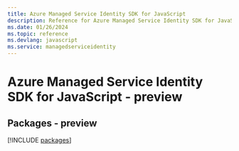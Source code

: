 ```yaml
---
title: Azure Managed Service Identity SDK for JavaScript
description: Reference for Azure Managed Service Identity SDK for JavaScript
ms.date: 01/26/2024
ms.topic: reference
ms.devlang: javascript
ms.service: managedserviceidentity
---
```

# Azure Managed Service Identity SDK for JavaScript - preview
## Packages - preview
[!INCLUDE [packages](managed-service-identity-index.md)]